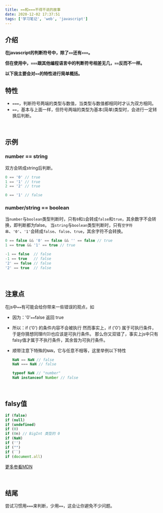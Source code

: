 ```yaml
---
title: ==和===不得不说的故事
date: 2020-12-02 17:37:51
tags: ['学习笔记', 'web', 'javascript']
---
```




## 介绍

**在javascript的判断符号中，除了`==`还有`===`。**

**但在使用中，`===`跟其他编程语言中的判断符号相差无几，`==`反而不一样。**

**以下我主要会对`==`的特性进行简单概括。**
<br>



## 特性

* `===`，判断符号两端的类型与数值，当类型与数值都相同时才认为双方相同。
* `==`，基本与上面一样，但符号两端的类型为基本(简单)类型时，会进行一定转换后判断。

<br>



## 示例

### number == string

双方会转成string后判断。

```js
0 == '0' // true
1 == '1' // true
2 == '2' // true

0 == '1' // false
```


### number/string == boolean

当`number`与`boolean`类型判断时，只有`0`和`1`会转成`false`和`true`，其余数字不会转换，即判断都为false。
当`string`与`boolean`类型判断时，只有`空字符串`、`'0'`、`'1'`会转成`false`、`false`、`true`，其余字符不会转换。

```js
0 == false && '0' == false && '' == false // true
1 == true && '1' == true // true

-1 == false  // false
-1 == true   // false
'2' == false // false
'2' == true  // false
```

<br>



## 注意点

在js中`==`有可能会给你带来一些错误的观点，如
* 因为：'0'`==`false 返回 true

* 所以：if ('0') 的条件内容不会被执行
  然而事实上，if ('0') 属于可执行条件，于是你猜想同理if(0)也应该是可执行条件。
  那么你又双错了，事实上js中只有falsy值才属于不执行条件，其余皆为可执行条件。

* 顺带注意下特殊的`NAN`，它与任意不相等，这里举例以下特性

  ```js
  NaN == NaN // false
  NaN === NaN // false
  
  typeof NaN // "number"
  NaN instanceof Number // false
  ```


<br>




## falsy值

```js
if (false)
if (null)
if (undefined)
if (0)
if (0n) // BigInt 类型的 0
if (NaN)
if ('')
if ("")
if (``)
if (document.all)
```

[更多参看MDN](https://developer.mozilla.org/zh-CN/docs/Glossary/Falsy)

<br>



## 结尾

尝试习惯用`===`来判断，少用`==`，这会让你避免不少问题。

